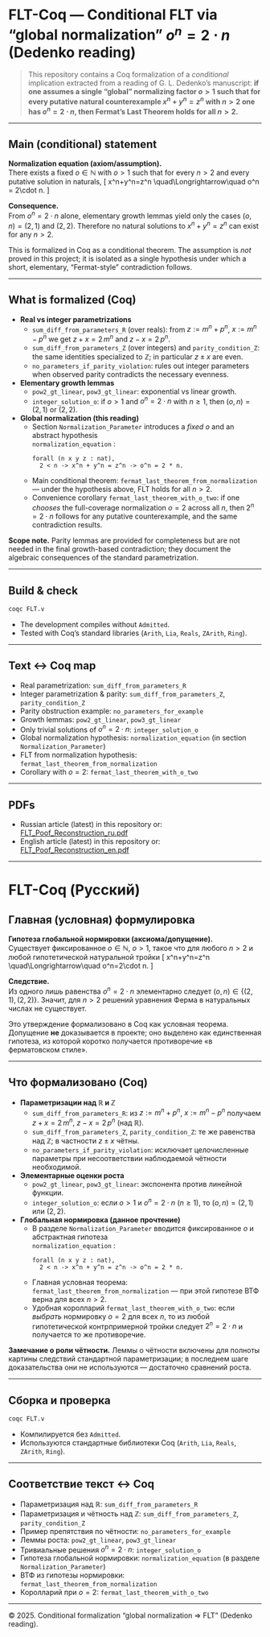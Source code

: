 # FLT-Coq — Conditional FLT via “global normalization” $o^n=2\cdot n$ (Dedenko reading)

> This repository contains a Coq formalization of a *conditional* implication extracted from a reading of G. L. Dedenko’s manuscript: **if one assumes a single “global” normalizing factor $o>1$ such that for every putative natural counterexample $x^n+y^n=z^n$ with $n>2$ one has $o^n = 2\cdot n$, then Fermat’s Last Theorem holds for all $n>2$.**

---

## Main (conditional) statement

**Normalization equation (axiom/assumption).**  
There exists a fixed $o\in\mathbb{N}$ with $o>1$ such that for every $n>2$ and every putative solution in naturals,
\[
x^n+y^n=z^n \quad\Longrightarrow\quad o^n = 2\cdot n.
\]

**Consequence.**  
From $o^n=2\cdot n$ alone, elementary growth lemmas yield only the cases $(o,n)=(2,1)$ and $(2,2)$. Therefore no natural solutions to $x^n+y^n=z^n$ can exist for any $n>2$.

This is formalized in Coq as a conditional theorem. The assumption is *not* proved in this project; it is isolated as a single hypothesis under which a short, elementary, “Fermat-style” contradiction follows.

---

## What is formalized (Coq)

- **Real vs integer parametrizations**
  - `sum_diff_from_parameters_R` (over reals): from $z:=m^n+p^n$, $x:=m^n-p^n$ we get $z+x=2\,m^n$ and $z-x=2\,p^n$.
  - `sum_diff_from_parameters_Z` (over integers) and `parity_condition_Z`: the same identities specialized to $\mathbb{Z}$; in particular $z\pm x$ are even.
  - `no_parameters_if_parity_violation`: rules out integer parameters when observed parity contradicts the necessary evenness.
- **Elementary growth lemmas**
  - `pow2_gt_linear`, `pow3_gt_linear`: exponential vs linear growth.
  - `integer_solution_o`: if $o>1$ and $o^n=2\cdot n$ with $n\ge 1$, then $(o,n)=(2,1)$ or $(2,2)$.
- **Global normalization (this reading)**
  - Section `Normalization_Parameter` introduces a *fixed* $o$ and an abstract hypothesis  
    `normalization_equation` :
    ```coq
    forall (n x y z : nat),
      2 < n -> x^n + y^n = z^n -> o^n = 2 * n.
    ```
  - Main conditional theorem: `fermat_last_theorem_from_normalization` — under the hypothesis above, FLT holds for all $n>2$.
  - Convenience corollary `fermat_last_theorem_with_o_two`: if one *chooses* the full-coverage normalization $o=2$ across all $n$, then $2^n=2\cdot n$ follows for any putative counterexample, and the same contradiction results.

**Scope note.** Parity lemmas are provided for completeness but are not needed in the final growth-based contradiction; they document the algebraic consequences of the standard parametrization.

---

## Build & check

```bash
coqc FLT.v
```

- The development compiles without `Admitted`.
- Tested with Coq’s standard libraries (`Arith`, `Lia`, `Reals`, `ZArith`, `Ring`).

---

## Text ↔ Coq map

- Real parametrization: `sum_diff_from_parameters_R`
- Integer parametrization & parity: `sum_diff_from_parameters_Z`, `parity_condition_Z`
- Parity obstruction example: `no_parameters_for_example`
- Growth lemmas: `pow2_gt_linear`, `pow3_gt_linear`
- Only trivial solutions of $o^n=2\cdot n$: `integer_solution_o`
- Global normalization hypothesis: `normalization_equation` (in section `Normalization_Parameter`)
- FLT from normalization hypothesis: `fermat_last_theorem_from_normalization`
- Corollary with $o=2$: `fermat_last_theorem_with_o_two`

---

## PDFs

- Russian article (latest) in this repository or: [FLT_Poof_Reconstruction_ru.pdf](https://www.researchgate.net/publication/381293382_OSTRYE_UGLY_V_RASSUZDENII_PERA_FERMA_O_NERAZLOZIMOSTI_STEPENI_VYSE_KVADRATA_OBZOR)  
- English article (latest) in this repository or: [FLT_Poof_Reconstruction_en.pdf](https://doi.org/10.13140/RG.2.2.24342.32321)

---

# FLT-Coq (Русский)

## Главная (условная) формулировка

**Гипотеза глобальной нормировки (аксиома/допущение).**  
Существует фиксированное $o\in\mathbb{N}$, $o>1$, такое что для любого $n>2$ и любой гипотетической натуральной тройки
\[
x^n+y^n=z^n \quad\Longrightarrow\quad o^n=2\cdot n.
\]

**Следствие.**  
Из одного лишь равенства $o^n=2\cdot n$ элементарно следует $(o,n)\in\{(2,1),(2,2)\}$. Значит, для $n>2$ решений уравнения Ферма в натуральных числах не существует.

Это утверждение формализовано в Coq как условная теорема. Допущение **не** доказывается в проекте; оно выделено как единственная гипотеза, из которой коротко получается противоречие «в ферматовском стиле».

---

## Что формализовано (Coq)

- **Параметризации над $\mathbb{R}$ и $\mathbb{Z}$**
  - `sum_diff_from_parameters_R`: из $z:=m^n+p^n$, $x:=m^n-p^n$ получаем $z+x=2\,m^n$, $z-x=2\,p^n$ (над $\mathbb{R}$).
  - `sum_diff_from_parameters_Z`, `parity_condition_Z`: те же равенства над $\mathbb{Z}$; в частности $z\pm x$ чётны.
  - `no_parameters_if_parity_violation`: исключает целочисленные параметры при несоответствии наблюдаемой чётности необходимой.
- **Элементарные оценки роста**
  - `pow2_gt_linear`, `pow3_gt_linear`: экспонента против линейной функции.
  - `integer_solution_o`: если $o>1$ и $o^n=2\cdot n$ ($n\ge 1$), то $(o,n)=(2,1)$ или $(2,2)$.
- **Глобальная нормировка (данное прочтение)**
  - В разделе `Normalization_Parameter` вводится фиксированное $o$ и абстрактная гипотеза  
    `normalization_equation` :
    ```coq
    forall (n x y z : nat),
      2 < n -> x^n + y^n = z^n -> o^n = 2 * n.
    ```
  - Главная условная теорема: `fermat_last_theorem_from_normalization` — при этой гипотезе ВТФ верна для всех $n>2$.
  - Удобная королларий `fermat_last_theorem_with_o_two`: если *выбрать* нормировку $o=2$ для всех $n$, то из любой гипотетической контрпримерной тройки следует $2^n=2\cdot n$ и получается то же противоречие.

**Замечание о роли чётности.** Леммы о чётности включены для полноты картины следствий стандартной параметризации; в последнем шаге доказательства они не используются — достаточно сравнений роста.

---

## Сборка и проверка

```bash
coqc FLT.v
```

- Компилируется без `Admitted`.
- Используются стандартные библиотеки Coq (`Arith`, `Lia`, `Reals`, `ZArith`, `Ring`).

---

## Соответствие текст ↔ Coq

- Параметризация над $\mathbb{R}$: `sum_diff_from_parameters_R`
- Параметризация и чётность над $\mathbb{Z}$: `sum_diff_from_parameters_Z`, `parity_condition_Z`
- Пример препятствия по чётности: `no_parameters_for_example`
- Леммы роста: `pow2_gt_linear`, `pow3_gt_linear`
- Тривиальные решения $o^n=2\cdot n$: `integer_solution_o`
- Гипотеза глобальной нормировки: `normalization_equation` (в разделе `Normalization_Parameter`)
- ВТФ из гипотезы нормировки: `fermat_last_theorem_from_normalization`
- Королларий при $o=2$: `fermat_last_theorem_with_o_two`

---

© 2025. Conditional formalization “global normalization ⇒ FLT” (Dedenko reading).